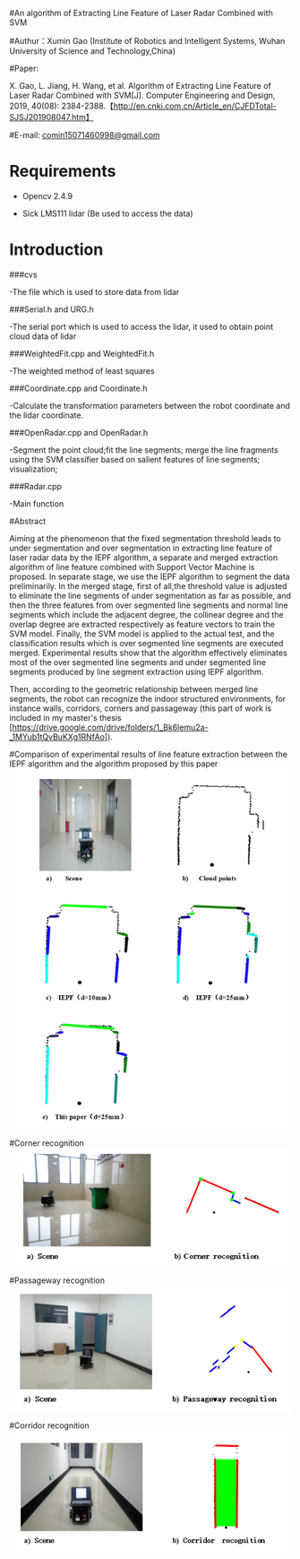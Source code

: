#An algorithm of Extracting Line Feature of Laser Radar Combined with SVM

#Authur：Xumin Gao (Institute of Robotics and Intelligent Systems, Wuhan University of Science and Technology,China)

#Paper: 

X. Gao, L. Jiang, H. Wang, et al. Algorithm of Extracting Line Feature of Laser Radar Combined with SVM[J]. Computer Engineering and Design, 2019, 40(08): 2384-2388.【http://en.cnki.com.cn/Article_en/CJFDTotal-SJSJ201908047.htm】


#E-mail: comin15071460998@gmail.com



# Requirements

- Opencv 2.4.9


- Sick LMS111 lidar (Be used to access the data)


# Introduction

###cvs

-The file which is used to store data from lidar

###Serial.h and URG.h

-The serial port which is used to access the lidar, it used to obtain point cloud data of lidar

###WeightedFit.cpp and WeightedFit.h

-The weighted method of least squares

###Coordinate.cpp and Coordinate.h

-Calculate the transformation parameters between the robot coordinate and the lidar coordinate.

###OpenRadar.cpp and OpenRadar.h

-Segment the point cloud;fit the line segments; merge the line fragments using the SVM classifier based on salient features of line segments; visualization;

###Radar.cpp

-Main function


#Abstract

Aiming at the phenomenon that the fixed segmentation threshold leads to under segmentation and over
segmentation in extracting line feature of laser radar data by the IEPF algorithm, a separate and merged extraction algorithm of line feature combined with Support Vector Machine is proposed. In separate stage, we use the IEPF algorithm to segment the data preliminarily. In the merged stage, first of all,the threshold value is adjusted to eliminate the line segments of under segmentation as far as possible, and then the three features from over segmented line segments and normal line segments which include the adjacent degree, the collinear degree and the overlap degree are extracted respectively as feature vectors to train the SVM model. Finally, the SVM model is applied to the actual test, and the classification results which is over segmented line segments are executed merged. Experimental results show that the algorithm effectively eliminates most of the over segmented line segments and under segmented line segments produced by line segment extraction using IEPF algorithm.

Then, according to the geometric relationship between merged line segments, the robot can recognize the indoor structured environments, for instance walls, corridors, corners and passageway (this part of work is included in my master's thesis [https://drive.google.com/drive/folders/1_Bk6lemu2a-_1MYub1tQvBuKXg1RNfAo]).

#Comparison of experimental results of line feature extraction between the IEPF algorithm and the algorithm proposed by this paper
![Image text](https://github.com/XuminGaoGithub/An-algorithm-of-extracting-line-feature-of-laser-radar-combined-with-SVM/blob/main/1.png) 

#Corner recognition
![Image text](https://github.com/XuminGaoGithub/An-algorithm-of-extracting-line-feature-of-laser-radar-combined-with-SVM/blob/main/2.png) 

#Passageway recognition
![Image text](https://github.com/XuminGaoGithub/An-algorithm-of-extracting-line-feature-of-laser-radar-combined-with-SVM/blob/main/3.png) 

#Corridor recognition
![Image text](https://github.com/XuminGaoGithub/An-algorithm-of-extracting-line-feature-of-laser-radar-combined-with-SVM/blob/main/5.png) 




